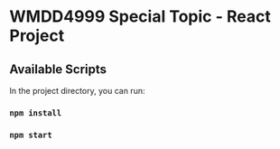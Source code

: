 # WMDD4999 Special Topic - React Project


## Available Scripts

In the project directory, you can run:

### `npm install`
### `npm start`
